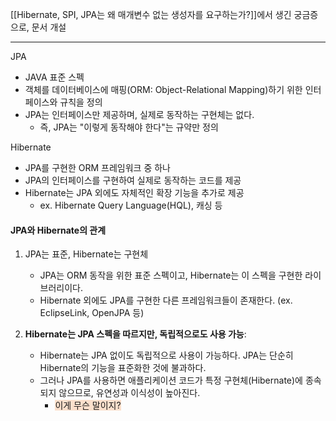 [[Hibernate, SPI, JPA는 왜 매개변수 없는 생성자를 요구하는가?]]에서 생긴 궁금증으로, 문서 개설

---

JPA
* JAVA 표준 스펙
* 객체를 데이터베이스에 매핑(ORM: Object-Relational Mapping)하기 위한 인터페이스와 규칙을 정의
* JPA는 인터페이스만 제공하며, 실제로 동작하는 구현체는 없다.
	* 즉, JPA는 "이렇게 동작해야 한다"는 규약만 정의


Hibernate
* JPA를 구현한 ORM 프레임워크 중 하나
* JPA의 인터페이스를 구현하여 실제로 동작하는 코드를 제공
* Hibernate는 JPA 외에도 자체적인 확장 기능을 추가로 제공
	* ex. Hibernate Query Language(HQL), 캐싱 등


#### JPA와 Hibernate의 관계
1. JPA는 표준, Hibernate는 구현체
    - JPA는 ORM 동작을 위한 표준 스펙이고, Hibernate는 이 스펙을 구현한 라이브러리이다.
    - Hibernate 외에도 JPA를 구현한 다른 프레임워크들이 존재한다. (ex. EclipseLink, OpenJPA 등)
    
1. **Hibernate는 JPA 스펙을 따르지만, 독립적으로도 사용 가능**:
    - Hibernate는 JPA 없이도 독립적으로 사용이 가능하다. JPA는 단순히 Hibernate의 기능을 표준화한 것에 불과하다.
    - 그러나 JPA를 사용하면 애플리케이션 코드가 특정 구현체(Hibernate)에 종속되지 않으므로, 유연성과 이식성이 높아진다.
	    - <span style="background:rgba(240, 107, 5, 0.2)">이게 무슨 말이지?</span>